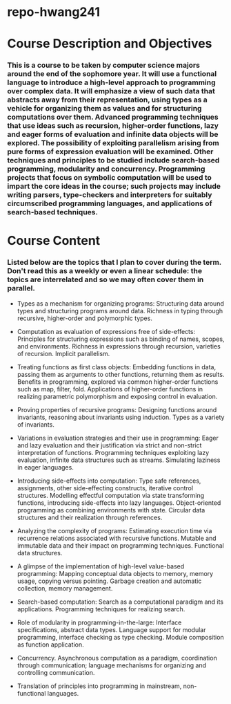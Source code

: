 # repo-hwang241

# Course Description and Objectives

### This is a course to be taken by computer science majors around the end of the sophomore year. It will use a functional language to introduce a high-level approach to programming over complex data. It will emphasize a view of such data that abstracts away from their representation, using types as a vehicle for organizing them as values and for structuring computations over them. Advanced programming techniques that use ideas such as recursion, higher-order functions, lazy and eager forms of evaluation and infinite data objects will be explored. The possibility of exploiting parallelism arising from pure forms of expression evaluation will be examined. Other techniques and principles to be studied include search-based programming, modularity and concurrency. Programming projects that focus on symbolic computation will be used to impart the core ideas in the course; such projects may include writing parsers, type-checkers and interpreters for suitably circumscribed programming languages, and applications of search-based techniques.

# Course Content

### Listed below are the topics that I plan to cover during the term. Don't read this as a weekly or even a linear schedule: the topics are interrelated and so we may often cover them in parallel.


* Types as a mechanism for organizing programs: Structuring data around types and structuring programs around data. Richness in typing through recursive, higher-order and polymorphic types.

* Computation as evaluation of expressions free of side-effects: Principles for structuring expressions such as binding of names, scopes, and environments. Richness in expressions through recursion, varieties of recursion. Implicit parallelism.

* Treating functions as first class objects: Embedding functions in data, passing them as arguments to other functions, returning them as results. Benefits in programming, explored via common higher-order functions such as map, filter, fold. Applications of higher-order functions in realizing parametric polymorphism and exposing control in evaluation.

* Proving properties of recursive programs: Designing functions around invariants, reasoning about invariants using induction. Types as a variety of invariants.

* Variations in evaluation strategies and their use in programming: Eager and lazy evaluation and their justification via strict and non-strict interpretation of functions. Programming techniques exploiting lazy evaluation, infinite data structures such as streams. Simulating laziness in eager languages.

* Introducing side-effects into computation: Type safe references, assignments, other side-effecting constructs, iterative control structures. Modelling effectful computation via state transforming functions, introducing side-effects into lazy languages. Object-oriented programming as combining environments with state. Circular data structures and their realization through references.

* Analyzing the complexity of programs: Estimating execution time via recurrence relations associated with recursive functions. Mutable and immutable data and their impact on programming techniques. Functional data structures.

* A glimpse of the implementation of high-level value-based programming: Mapping conceptual data objects to memory, memory usage, copying versus pointing. Garbage creation and automatic collection, memory management.
* Search-based computation: Search as a computational paradigm and its applications. Programming techniques for realizing search.
* Role of modularity in programming-in-the-large: Interface specifications, abstract data types. Language support for modular programming, interface checking as type checking. Module composition as function application.
* Concurrency. Asynchronous computation as a paradigm, coordination through communication; language mechanisms for organizing and controlling communication.
* Translation of principles into programming in mainstream, non-functional languages.